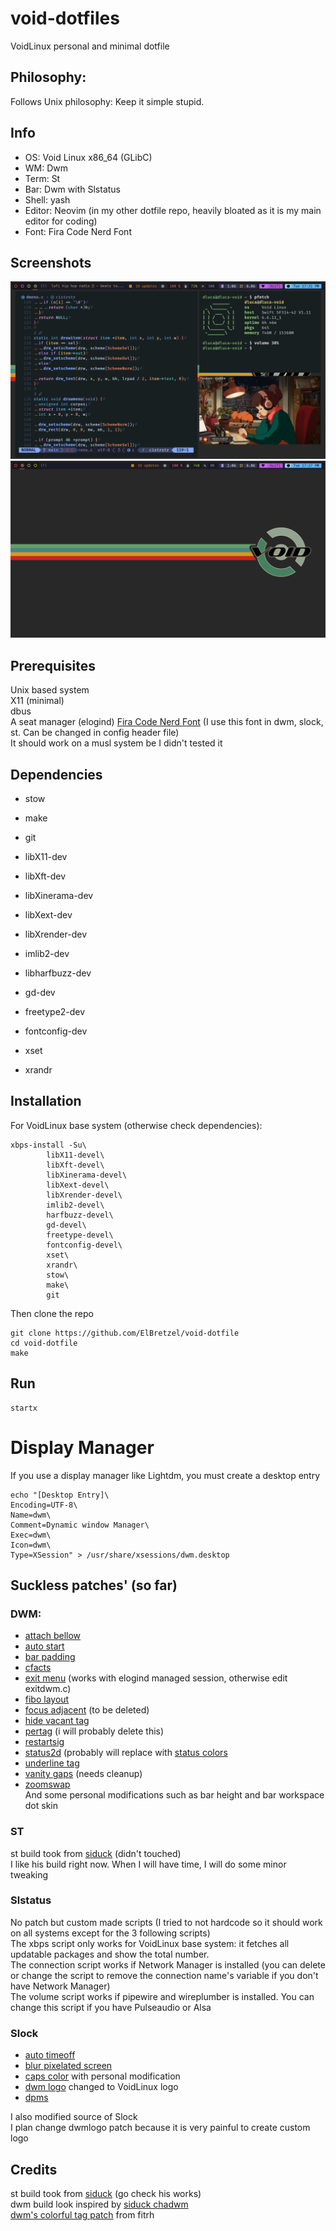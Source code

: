 # void-dotfiles
VoidLinux personal and minimal dotfile  

## Philosophy:
Follows Unix philosophy: Keep it simple stupid.  

## Info

- OS: Void Linux x86_64 (GLibC)
- WM: Dwm
- Term: St
- Bar: Dwm with Slstatus
- Shell: yash
- Editor: Neovim (in my other dotfile repo, heavily bloated as it is my main editor for coding)
- Font: Fira Code Nerd Font

## Screenshots

![desktop with apps](./ressources/demo1.png)
![desktop clean](./ressources/demo2.png)

## Prerequisites

Unix based system  
X11 (minimal)  
dbus  
A seat manager (elogind)
[Fira Code Nerd Font](https://www.nerdfonts.com/font-downloads) (I use this font in dwm, slock, st. Can be changed in config header file)  
It should work on a musl system be I didn't tested it  

## Dependencies

- stow
- make
- git

- libX11-dev
- libXft-dev
- libXinerama-dev
- libXext-dev
- libXrender-dev
- imlib2-dev
- libharfbuzz-dev
- gd-dev
- freetype2-dev
- fontconfig-dev
- xset
- xrandr

## Installation

For VoidLinux base system (otherwise check dependencies):  
```
xbps-install -Su\
        libX11-devel\
        libXft-devel\
        libXinerama-devel\
        libXext-devel\
        libXrender-devel\
        imlib2-devel\
        harfbuzz-devel\
        gd-devel\
        freetype-devel\
        fontconfig-devel\
        xset\
        xrandr\
        stow\
        make\
        git
```
Then clone the repo  
```
git clone https://github.com/ElBretzel/void-dotfile
cd void-dotfile
make
```

## Run

```
startx
```

# Display Manager

If you use a display manager like Lightdm, you must create a desktop entry  

```
echo "[Desktop Entry]\
Encoding=UTF-8\
Name=dwm\
Comment=Dynamic window Manager\
Exec=dwm\
Icon=dwm\
Type=XSession" > /usr/share/xsessions/dwm.desktop
```

## Suckless patches' (so far)

### DWM:

* [attach bellow](https://dwm.suckless.org/patches/attachbelow/)  
* [auto start](https://dwm.suckless.org/patches/autostart/)  
* [bar padding](https://dwm.suckless.org/patches/barpadding/)  
* [cfacts](https://dwm.suckless.org/patches/cfacts/)  
* [exit menu](https://dwm.suckless.org/patches/exitmenu/) (works with elogind managed session, otherwise edit exitdwm.c)  
* [fibo layout](https://dwm.suckless.org/patches/fibonacci/)  
* [focus adjacent](https://dwm.suckless.org/patches/focusadjacenttag/) (to be deleted)  
* [hide vacant tag](https://dwm.suckless.org/patches/hide_vacant_tags/)  
* [pertag](https://dwm.suckless.org/patches/pertag/) (i will probably delete this)  
* [restartsig](https://dwm.suckless.org/patches/restartsig/)  
* [status2d](https://dwm.suckless.org/patches/status2d/) (probably will replace with [status colors](https://dwm.suckless.org/patches/statuscolors/)  
* [underline tag](https://dwm.suckless.org/patches/underlinetags/)  
* [vanity gaps](https://dwm.suckless.org/patches/vanitygaps/) (needs cleanup)  
* [zoomswap](https://dwm.suckless.org/patches/zoomswap/)  
And some personal modifications such as bar height and bar workspace dot skin  

### ST

st build took from [siduck](https://github.com/siduck/st) (didn't touched)  
I like his build right now. When I will have time, I will do some minor tweaking  

### Slstatus

No patch but custom made scripts (I tried to not hardcode so it should work on all systems except for the 3 following scripts)  
The xbps script only works for VoidLinux base system: it fetches all updatable packages and show the total number.  
The connection script works if Network Manager is installed (you can delete or 
change the script to remove the connection name's variable if you don't have Network Manager)  
The volume script works if pipewire and wireplumber is installed. You can change 
this script if you have Pulseaudio or Alsa  

### Slock

* [auto timeoff](https://tools.suckless.org/slock/patches/auto-timeout/)  
* [blur pixelated screen](https://tools.suckless.org/slock/patches/blur-pixelated-screen/)  
* [caps color](https://tools.suckless.org/slock/patches/capscolor/) with personal modification  
* [dwm logo](https://tools.suckless.org/slock/patches/dwmlogo/) changed to VoidLinux logo  
* [dpms](https://tools.suckless.org/slock/patches/dpms/)  

I also modified source of Slock  
I plan change dwmlogo patch because it is very painful to create custom logo  

## Credits

st build took from [siduck](https://github.com/siduck/st) (go check his
works)  
dwm build look inspired by [siduck chadwm](https://github.com/siduck/chadwm/)  
[dwm's colorful tag patch](https://github.com/fitrh/dwm/issues/1) from fitrh  
